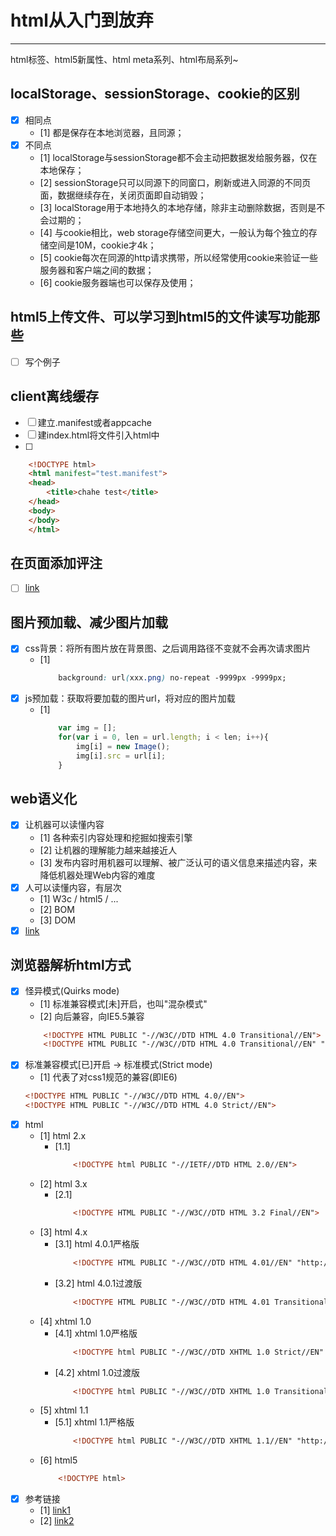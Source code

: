 # html从入门到放弃

-------
 html标签、html5新属性、html meta系列、html布局系列~

## localStorage、sessionStorage、cookie的区别
- [x] 相同点
	- [1] 都是保存在本地浏览器，且同源；
- [x] 不同点
	- [1] localStorage与sessionStorage都不会主动把数据发给服务器，仅在本地保存；
	- [2] sessionStorage只可以同源下的同窗口，刷新或进入同源的不同页面，数据继续存在，关闭页面即自动销毁；
	- [3] localStorage用于本地持久的本地存储，除非主动删除数据，否则是不会过期的；
	- [4] 与cookie相比，web storage存储空间更大，一般认为每个独立的存储空间是10M，cookie才4k；
	- [5] cookie每次在同源的http请求携带，所以经常使用cookie来验证一些服务器和客户端之间的数据；
	- [6] cookie服务器端也可以保存及使用；

## html5上传文件、可以学习到html5的文件读写功能那些
- [ ] 写个例子


## client离线缓存
- [ ] 建立.manifest或者appcache
- [ ] 建index.html将文件引入html中
- [ ]
```html
	<!DOCTYPE html>
	<html manifest="test.manifest">
	<head>
		<title>chahe test</title>
	</head>
	<body>
	</body>
	</html>
```

## 在页面添加评注
- [ ] [link](http://www.html-js.com/article/The-front-end-of-the-official-about-the-new-function-column-mass-just-online-commentary)

## 图片预加载、减少图片加载
- [x] css背景：将所有图片放在背景图、之后调用路径不变就不会再次请求图片
	- [1] 
		```css
			background: url(xxx.png) no-repeat -9999px -9999px;
		```
- [x] js预加载：获取将要加载的图片url，将对应的图片加载
	- [1] 
		```JavaScript
			var img = [];
			for(var i = 0, len = url.length; i < len; i++){
				img[i] = new Image();
				img[i].src = url[i];
			}
		```

## web语义化
- [x] 让机器可以读懂内容
	- [1] 各种索引内容处理和挖掘如搜索引擎
	- [2] 让机器的理解能力越来越接近人
	- [3] 发布内容时用机器可以理解、被广泛认可的语义信息来描述内容，来降低机器处理Web内容的难度
- [x] 人可以读懂内容，有层次
	- [1] W3c / html5 / ...
	- [2] BOM
	- [3] DOM
- [x] [link](https://www.zhihu.com/question/20455165)

## 浏览器解析html方式
- [x] 怪异模式(Quirks mode)
	- [1] 标准兼容模式[未]开启，也叫"混杂模式"
	- [2] 向后兼容，向IE5.5兼容
	```html
		<!DOCTYPE HTML PUBLIC "-//W3C//DTD HTML 4.0 Transitional//EN">
		<!DOCTYPE HTML PUBLIC "-//W3C//DTD HTML 4.0 Transitional//EN" "http://www.w3.org/TR/html4/loose.dtd">
	```
- [x] 标准兼容模式[已]开启 -> 标准模式(Strict mode)
	- [1] 代表了对css1规范的兼容(即IE6)
	```html
	<!DOCTYPE HTML PUBLIC "-//W3C//DTD HTML 4.0//EN">
	<!DOCTYPE HTML PUBLIC "-//W3C//DTD HTML 4.0 Strict//EN">
	```
- [x] html
	- [1] html 2.x
		- [1.1] 
			```html
				<!DOCTYPE html PUBLIC "-//IETF//DTD HTML 2.0//EN">
			```
	- [2] html 3.x
		- [2.1]
			```html
				<!DOCTYPE HTML PUBLIC "-//W3C//DTD HTML 3.2 Final//EN">
			```
	- [3] html 4.x
		- [3.1] html 4.0.1严格版
			```html
				<!DOCTYPE HTML PUBLIC "-//W3C//DTD HTML 4.01//EN" "http://www.w3.org/TR/html4/strict.dtd">
			```
		- [3.2] html 4.0.1过渡版
			```html
				<!DOCTYPE HTML PUBLIC "-//W3C//DTD HTML 4.01 Transitional//EN" "http://www.w3.org/TR/html4/loose.dtd">
			```
	- [4] xhtml 1.0
		- [4.1] xhtml 1.0严格版
			```html
				<!DOCTYPE html PUBLIC "-//W3C//DTD XHTML 1.0 Strict//EN" "http://www.w3.org/TR/xhtml1/DTD/xhtml1-strict.dtd">
			```
		- [4.2] xhtml 1.0过渡版
			```html
				<!DOCTYPE html PUBLIC "-//W3C//DTD XHTML 1.0 Transitional//EN" "http://www.w3.org/TR/xhtml1/DTD/xhtml1-transitional.dtd">
			```
	- [5] xhtml 1.1
		- [5.1] xhtml 1.1严格版
			```html
				<!DOCTYPE html PUBLIC "-//W3C//DTD XHTML 1.1//EN" "http://www.w3.org/TR/xhtml11/DTD/xhtml11.dtd">
			```
	- [6] html5
		```html
			<!DOCTYPE html>
		```
- [x] 参考链接 
	- [1] [link1](http://w3help.org/zh-cn/casestudies/002)
	- [2] [link2](https://msdn.microsoft.com/en-us/library/bb250395.aspx)